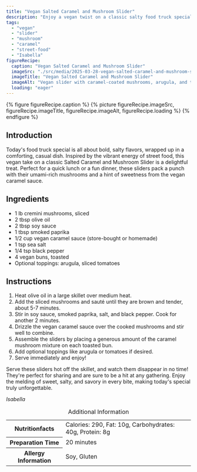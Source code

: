 ```yaml
---
title: "Vegan Salted Caramel and Mushroom Slider"
description: "Enjoy a vegan twist on a classic salty food truck special with these Salted Caramel and Mushroom Sliders. Perfect for a unique meal that's both delicious and easy to make."
tags:
  - "vegan"
  - "slider"
  - "mushroom"
  - "caramel"
  - "street-food"
  - "Isabella"
figureRecipe: 
  caption: "Vegan Salted Caramel and Mushroom Slider"
  imageSrc: "./src/media/2025-03-28-vegan-salted-caramel-and-mushroom-slider-4977.png"
  imageTitle: "Vegan Salted Caramel and Mushroom Slider"
  imageAlt: "Vegan slider with caramel-coated mushrooms, arugula, and tomatoes on a toasted bun, on a simple table with a neutral background."
  loading: "eager"
---
```


{% figure figureRecipe.caption %}
{% picture figureRecipe.imageSrc, figureRecipe.imageTitle, figureRecipe.imageAlt, figureRecipe.loading %}
{% endfigure %}

## Introduction

Today's food truck special is all about bold, salty flavors, wrapped up in a comforting, casual dish. Inspired by the vibrant energy of street food, this vegan take on a classic Salted Caramel and Mushroom Slider is a delightful treat. Perfect for a quick lunch or a fun dinner, these sliders pack a punch with their umami-rich mushrooms and a hint of sweetness from the vegan caramel sauce.

## Ingredients

- 1 lb cremini mushrooms, sliced
- 2 tbsp olive oil
- 2 tbsp soy sauce
- 1 tbsp smoked paprika
- 1/2 cup vegan caramel sauce (store-bought or homemade)
- 1 tsp sea salt
- 1/4 tsp black pepper
- 4 vegan buns, toasted
- Optional toppings: arugula, sliced tomatoes

## Instructions

1. Heat olive oil in a large skillet over medium heat.
2. Add the sliced mushrooms and sauté until they are brown and tender, about 5-7 minutes.
3. Stir in soy sauce, smoked paprika, salt, and black pepper. Cook for another 2 minutes.
4. Drizzle the vegan caramel sauce over the cooked mushrooms and stir well to combine.
5. Assemble the sliders by placing a generous amount of the caramel mushroom mixture on each toasted bun.
6. Add optional toppings like arugula or tomatoes if desired.
7. Serve immediately and enjoy!

Serve these sliders hot off the skillet, and watch them disappear in no time! They're perfect for sharing and are sure to be a hit at any gathering. Enjoy the melding of sweet, salty, and savory in every bite, making today's special truly unforgettable.

*Isabella*

<table><caption class='sr-only'>Additional Information</caption><tr><th>Nutritionfacts</th><td>Calories: 290, Fat: 10g, Carbohydrates: 40g, Protein: 8g&nbsp;</td></tr><tr><th>Preparation Time</th><td>20 minutes&nbsp;</td></tr><tr><th>Allergy Information</th><td>Soy, Gluten&nbsp;</td></tr></table>

